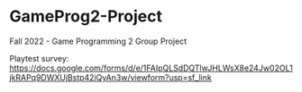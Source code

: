 # GameProg2-Project
Fall 2022 - Game Programming 2 Group Project


Playtest survey: https://docs.google.com/forms/d/e/1FAIpQLSdDQTlwJHLWsX8e24Jw02OL1jkRAPq9DWXUjBstp42iQyAn3w/viewform?usp=sf_link
